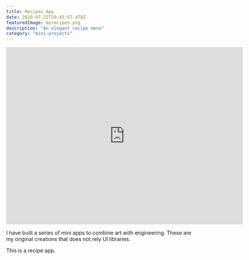 ```yaml
---
title: Recipes App
date: 2020-07-22T20:45:57.478Z
featuredImage: myrecipes.png
description: "An elegant recipe menu"
category: "mini-projects"
---
```

<iframe src="https://player.vimeo.com/video/459406939" width="640" height="480" frameborder="0" allow="autoplay; fullscreen" allowfullscreen></iframe>

I have built a series of mini apps to combine art with engineering. 
These are my original creations that does not rely UI libraries. 

This is a recipe app. 



